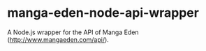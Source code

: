 # manga-eden-node-api-wrapper
A Node.js wrapper for the API of Manga Eden (http://www.mangaeden.com/api/).
 
